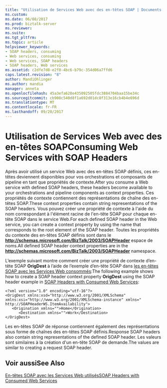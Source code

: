 ```yaml
---
title: "Utilisation de Services Web avec des en-têtes SOAP | Documents Microsoft"
ms.custom: 
ms.date: 06/08/2017
ms.prod: biztalk-server
ms.reviewer: 
ms.suite: 
ms.tgt_pltfrm: 
ms.topic: article
helpviewer_keywords:
- SOAP headers, consuming
- Web services, consuming
- Web services, SOAP headers
- SOAP headers, Web services
ms.assetid: c2dfe7d8-e2f0-4bc6-b79c-354d06a7ffd6
caps.latest.revision: "8"
author: MandiOhlinger
ms.author: mandia
manager: anneta
ms.openlocfilehash: 45a3efa628e435092505fdc3884704baa15be34c
ms.sourcegitcommit: cb908c540d8f1a692d01dc8f313e16cb4b4e696d
ms.translationtype: MT
ms.contentlocale: fr-FR
ms.lasthandoff: 09/20/2017
---
```

# <a name="consuming-web-services-with-soap-headers"></a><span data-ttu-id="1c1a5-102">Utilisation de Services Web avec des en-têtes SOAP</span><span class="sxs-lookup"><span data-stu-id="1c1a5-102">Consuming Web Services with SOAP Headers</span></span>
<span data-ttu-id="1c1a5-103">Après avoir utilisé un service Web avec des en-têtes SOAP définis, ces en-têtes deviennent disponibles pour vos orchestrations et composants de pipeline en tant que propriétés de contexte.</span><span class="sxs-lookup"><span data-stu-id="1c1a5-103">After you consume a Web service with defined SOAP headers, these headers become available to your orchestrations and pipeline components as context properties.</span></span> <span data-ttu-id="1c1a5-104">Ces propriétés de contexte contiennent des représentations de chaîne des en-têtes SOAP.</span><span class="sxs-lookup"><span data-stu-id="1c1a5-104">These context properties contain string representations of the SOAP headers.</span></span> <span data-ttu-id="1c1a5-105">Vous pouvez créer une propriété de contexte à l'aide du nom correspondant à l'élément racine de l'en-tête SOAP pour chaque en-tête SOAP dans le service Web.</span><span class="sxs-lookup"><span data-stu-id="1c1a5-105">For each defined SOAP header in the Web service, you can create a context property by using the name that corresponds to the root element of the SOAP header.</span></span> <span data-ttu-id="1c1a5-106">Toutes les propriétés du contexte des en-têtes SOAP définis sont dans le **http://schemas.microsoft.com/BizTalk/2003/SOAPHeader** espace de noms.</span><span class="sxs-lookup"><span data-stu-id="1c1a5-106">All defined SOAP header context properties are in the **http://schemas.microsoft.com/BizTalk/2003/SOAPHeader** namespace.</span></span>  
  
 <span data-ttu-id="1c1a5-107">L’exemple suivant montre comment créer une propriété de contexte d’en-tête SOAP **OrigDest** à l’aide de l’exemple d’en-tête SOAP dans [les en-têtes SOAP avec les Services Web consommés](../core/soap-headers-with-consumed-web-services.md):</span><span class="sxs-lookup"><span data-stu-id="1c1a5-107">The following example shows how to create a SOAP header context property **OrigDest** using the SOAP header example in [SOAP Headers with Consumed Web Services](../core/soap-headers-with-consumed-web-services.md):</span></span>  
  
```  
<?xml version="1.0" encoding="utf-16"?>  
<OrigDest xmlns:xsd="http://www.w3.org/2001/XMLSchema" xmlns:xsi="http://www.w3.org/2001/XMLSchema-instance" xmlns=" http://SOAPHeaderWS.ItemAvailability">  
   <Origination xmlns="">Home</Origination>  
      <Destination xmlns="">Work</Destination>  
</OrigDest>  
```  
  
 <span data-ttu-id="1c1a5-108">Les en-têtes SOAP de réponse contiennent également des représentations sous forme de chaînes des en-têtes SOAP définis.</span><span class="sxs-lookup"><span data-stu-id="1c1a5-108">Response SOAP headers also contain string representations of the defined SOAP header.</span></span> <span data-ttu-id="1c1a5-109">Les valeurs sont similaires à la création d'un en-tête SOAP de demande.</span><span class="sxs-lookup"><span data-stu-id="1c1a5-109">The values are similar to creating a request SOAP header.</span></span>  
  
## <a name="see-also"></a><span data-ttu-id="1c1a5-110">Voir aussi</span><span class="sxs-lookup"><span data-stu-id="1c1a5-110">See Also</span></span>  
 [<span data-ttu-id="1c1a5-111">En-têtes SOAP avec les Services Web utilisés</span><span class="sxs-lookup"><span data-stu-id="1c1a5-111">SOAP Headers with Consumed Web Services</span></span>](../core/soap-headers-with-consumed-web-services.md)